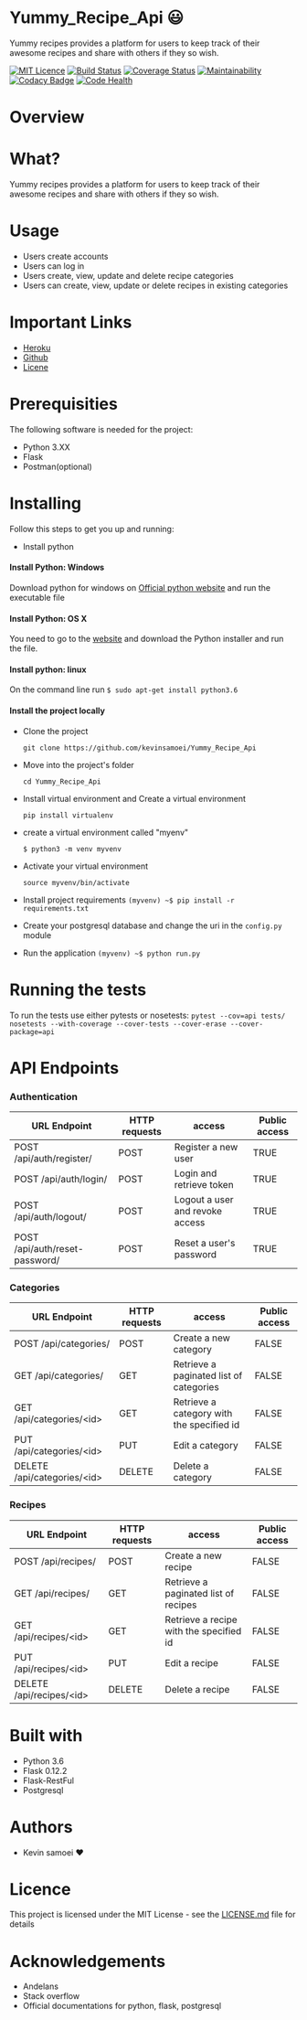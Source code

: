# Yummy_Recipe_Api  :smiley:
Yummy recipes provides a platform for users to keep track of their awesome recipes and share with others if they so wish.

[![MIT Licence](https://badges.frapsoft.com/os/mit/mit.svg?v=103)](https://opensource.org/licenses/mit-license.php)  [![Build Status](https://travis-ci.org/kevinsamoei/Yummy_Recipe_Api.svg?branch=develop)](https://travis-ci.org/kevinsamoei/Yummy_Recipe_Api)  [![Coverage Status](https://coveralls.io/repos/github/kevinsamoei/Yummy_Recipe_Api/badge.svg?branch=develop&service=github&v=1)](https://coveralls.io/github/kevinsamoei/Yummy_Recipe_Api?branch=develop&service=github)  [![Maintainability](https://api.codeclimate.com/v1/badges/586d92d364bfd5ccd26b/maintainability)](https://codeclimate.com/github/kevinsamoei/Yummy_Recipe_Api/maintainability)  [![Codacy Badge](https://api.codacy.com/project/badge/Grade/04b5b7f72b494b98975830bdadf1edf1)](https://www.codacy.com/app/kevinsamoei/Yummy_Recipe_Api?utm_source=github.com&amp;utm_medium=referral&amp;utm_content=kevinsamoei/Yummy_Recipe_Api&amp;utm_campaign=Badge_Grade)  [![Code Health](https://landscape.io/github/kevinsamoei/Yummy_Recipe_Api/develop/landscape.svg?style=plastic)](https://landscape.io/github/kevinsamoei/Yummy_Recipe_Api/develop)

# Overview
# What?
Yummy recipes provides a platform for users to keep track of their awesome recipes and share with others if they so wish.
# Usage
* Users create accounts
* Users can log in
* Users create, view, update and delete recipe categories
* Users can create, view, update or delete recipes in existing categories

# Important Links
- [Heroku](http://yummyrecipesapi.herokuapp.com/apidocs/)
- [Github](https://github.com/kevinsamoei/Yummy_Recipe_Api)
- [Licene](https://opensource.org/licenses/mit-license.php)

# Prerequisities
The following software is needed for the project:
- Python 3.XX
- Flask
- Postman(optional)

# Installing
Follow this steps to get you up and running:
* Install python
#### Install Python: Windows
Download python for windows on [Official python website](https://www.python.org/downloads/windows/) and run the executable file

#### Install Python: OS X
You need to go to the [website](https://www.python.org/downloads/release/python-363/) and download the Python installer and run the file.
#### Install python: linux
On the command line run ```$ sudo apt-get install python3.6```
#### Install the project locally
* Clone the project

  `git clone https://github.com/kevinsamoei/Yummy_Recipe_Api`
* Move into the project's folder

  `cd Yummy_Recipe_Api`
* Install virtual environment and Create a virtual environment

    `pip install virtualenv`
* create a virtual environment called "myenv"

   `$ python3 -m venv myvenv`
* Activate your virtual environment

  `source myvenv/bin/activate`

* Install project requirements
   `(myvenv) ~$ pip install -r requirements.txt`
 
* Create your postgresql database and change the uri in the `config.py` module

* Run the application
    `(myvenv) ~$ python run.py`

# Running the tests
To run the tests use either pytests or nosetests:
   ```pytest --cov=api tests/```
   ```nosetests --with-coverage --cover-tests --cover-erase --cover-package=api```

# API Endpoints
 ### Authentication
 
URL Endpoint	|               HTTP requests   | access| Public access|
----------------|-----------------|-------------|------------------
POST /api/auth/register/   |      POST	| Register a new user|TRUE
POST /api/auth/login/	  |     POST	| Login and retrieve token|TRUE
POST /api/auth/logout/	  |     POST	| Logout a user and revoke access|TRUE
POST /api/auth/reset-password/	  |     POST	| Reset a user's password|TRUE

 ### Categories

URL Endpoint	|               HTTP requests   | access| Public access|
----------------|-----------------|-------------|------------------
POST /api/categories/   |      POST	| Create a new category|FALSE
GET /api/categories/	  |     GET	| Retrieve a paginated list of categories|FALSE
GET /api/categories/\<id>	  |     GET	| Retrieve a category with the specified id|FALSE
PUT /api/categories/\<id>	  |     PUT	| Edit a category|FALSE
DELETE /api/categories/\<id>	  |     DELETE	| Delete a category|FALSE

### Recipes

URL Endpoint	|               HTTP requests   | access| Public access|
----------------|-----------------|-------------|------------------
POST /api/recipes/   |      POST	| Create a new recipe|FALSE
GET /api/recipes/	  |     GET	| Retrieve a paginated list of recipes|FALSE
GET /api/recipes/\<id>	  |     GET	| Retrieve a recipe with the specified id|FALSE
PUT /api/recipes/\<id>	  |     PUT	| Edit a recipe|FALSE
DELETE /api/recipes/\<id>	  |     DELETE	| Delete a recipe|FALSE


# Built with
* Python 3.6
* Flask 0.12.2
* Flask-RestFul
* Postgresql

# Authors
* Kevin samoei :hearts:

# Licence 
This project is licensed under the MIT License - see the [LICENSE.md](https://github.com/kevinsamoei/Yummy_Recipe_Api/blob/develop/LICENSE) file for details

# Acknowledgements
* Andelans
* Stack overflow
* Official documentations for python, flask, postgresql